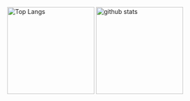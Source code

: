 <p align="left"> 
  <img alt="Top Langs" height="200px" src="https://github-readme-stats.vercel.app/api/top-langs/?username=506129747ryu&count_private=true&layout=compact&show_icons=truek&theme=shadow_green" />
  
  <img alt="github stats" height="200px" src="https://github-readme-stats.vercel.app/api?username=506129747ryu&&show_icons=ture&theme=shadow_green" />
</p>


